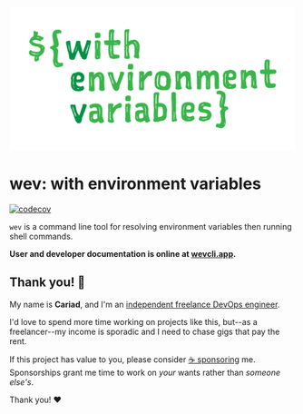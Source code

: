 ![](https://github.com/cariad/wev/blob/main/docs/wev.png?raw=true)

# wev: with environment variables

[![codecov](https://codecov.io/gh/cariad/wev/branch/main/graph/badge.svg?token=MJ4M989DEX)](https://codecov.io/gh/cariad/wev)

`wev` is a command line tool for resolving environment variables then running shell commands.

**User and developer documentation is online at [wevcli.app](https://wevcli.app).**

## Thank you! 🎉

My name is **Cariad**, and I'm an [independent freelance DevOps engineer](https://cariad.me).

I'd love to spend more time working on projects like this, but--as a freelancer--my income is sporadic and I need to chase gigs that pay the rent.

If this project has value to you, please consider [☕️ sponsoring](https://github.com/sponsors/cariad) me. Sponsorships grant me time to work on _your_ wants rather than _someone else's_.

Thank you! ❤️
